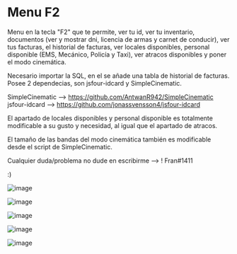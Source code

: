 # Menu F2

Menu en la tecla "F2" que te permite, ver tu id, ver tu inventario, documentos (ver y mostrar dni, licencia de armas y carnet de conducir), ver tus facturas, el historial de facturas, ver locales disponibles, personal disponible (EMS, Mecánico, Policía y Taxi), ver atracos disponibles y poner el modo cinemática. 

Necesario importar la SQL, en el se añade una tabla de historial de facturas. 
Posee 2 dependecias, son jsfour-idcard y SimpleCinematic.

SimpleCinematic --> https://github.com/AntwanR942/SimpleCinematic
jsfour-idcard --> https://github.com/jonassvensson4/jsfour-idcard

El apartado de locales disponibles y personal disponible es totalmente modificable a su gusto y necesidad, al igual que el apartado de atracos.

El tamaño de las bandas del modo cinemática también es modificable desde el script de SimpleCinematic.

Cualquier duda/problema no dude en escribirme --> ! Fran#1411

:)

![image](https://user-images.githubusercontent.com/86493821/123475526-cc897480-d5fb-11eb-8053-54ecd6f7610e.png)

![image](https://user-images.githubusercontent.com/86493821/123475851-47eb2600-d5fc-11eb-9801-29310aeb7563.png)

![image](https://user-images.githubusercontent.com/86493821/123475865-4c174380-d5fc-11eb-8e77-67d99ae4efc5.png)

![image](https://user-images.githubusercontent.com/86493821/123475887-520d2480-d5fc-11eb-95c8-ae1b688fffed.png)

![image](https://user-images.githubusercontent.com/86493821/123475913-5cc7b980-d5fc-11eb-90a0-89c4e162cc49.png)

